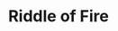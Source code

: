 ---
title: "Riddle of Fire"
year: 2023
rating: 2.5
stars: "★★½"
rewatched: false
permalink: "riddle-of-fire"
watched_on: 2024-05-05
---